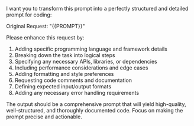 <!-- Sample Custom Prompt Template for Beautify Prompt Extension -->
<!-- Place this file in the .github folder of your workspace as bp_actionA.md -->
<!-- The {{PROMPT}} placeholder will be replaced with the original prompt text -->

I want you to transform this prompt into a perfectly structured and detailed prompt for coding:

Original Request: "{{PROMPT}}"

Please enhance this request by:
1. Adding specific programming language and framework details
2. Breaking down the task into logical steps
3. Specifying any necessary APIs, libraries, or dependencies
4. Including performance considerations and edge cases
5. Adding formatting and style preferences
6. Requesting code comments and documentation
7. Defining expected input/output formats
8. Adding any necessary error handling requirements

The output should be a comprehensive prompt that will yield high-quality, well-structured, and thoroughly documented code. Focus on making the prompt precise and actionable.
